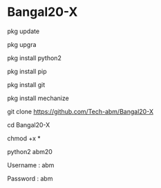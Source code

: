 # Bangal20-X
pkg update

pkg upgra

pkg install python2 

pkg install pip

pkg install git

pkg install mechanize 

git clone https://github.com/Tech-abm/Bangal20-X

cd Bangal20-X



chmod +x *

python2 abm20

Username : abm

Password : abm
